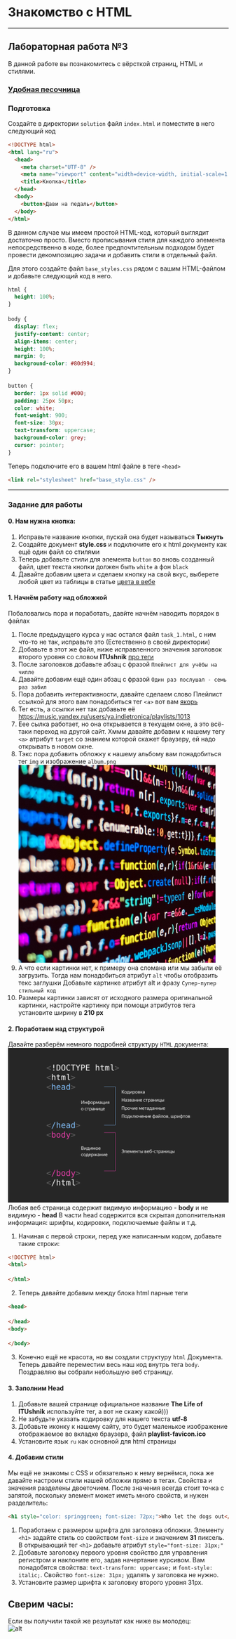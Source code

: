# Знакомство с HTML
___________________________________________________
## Лабораторная работа №3
В данной работе вы познакомитесь с вёрсткой страниц, HTML и стилями.

### [Удобная песочница](https://developer.mozilla.org/ru/play)

### Подготовка
Создайте в директории `solution` файл `index.html` и поместите в него следующий код
```html
<!DOCTYPE html>
<html lang="ru">
  <head>
    <meta charset="UTF-8" />
    <meta name="viewport" content="width=device-width, initial-scale=1.0" />
    <title>Кнопка</title>
  </head>
  <body>
    <button>Дави на педаль</button>
  </body>
</html>
```
В данном случае мы имеем простой HTML-код, который выглядит достаточно просто. Вместо прописывания стиля для каждого элемента непосредственно в коде, более предпочтительным подходом будет провести декомпозицию задачи и добавить стили в отдельный файл.

Для этого создайте файл `base_styles.css` рядом с вашим HTML-файлом и добавьте следующий код в него.
```css
html {
  height: 100%;
}

body {
  display: flex;
  justify-content: center;
  align-items: center;
  height: 100%;
  margin: 0;
  background-color: #80d994;
}

button {
  border: 1px solid #000;
  padding: 25px 50px;
  color: white;
  font-weight: 900;
  font-size: 30px;
  text-transform: uppercase;
  background-color: grey;
  cursor: pointer;
}
```
Теперь подключите его в вашем html файле в теге `<head>`
```html
<link rel="stylesheet" href="base_style.css" />
```
___________________________________________________
### Задание для работы
#### 0. Нам нужна кнопка:
1. Исправьте название кнопки, пускай она будет называться **Тыкнуть**
2. Создайте документ **style.css** и подключите его к html документу как ещё один файл со стилями
3. Теперь добавьте стили для элемента `button` во вновь созданный файл, цвет текста кнопки должен быть `white` а фон `black`
4. Давайте добавим цвета и сделаем кнопку на свой вкус, выберете любой цвет из таблицы в статье [цвета в вебе](https://doka.guide/css/web-colors/#nazvanie-cveta)

#### 1. Начнём работу над обложкой
Побаловались пора и поработать, давйте начнём наводить порядок в файлах
1. После предыдущего курса у нас остался файл `task_1.html`, с ним что-то не так, исправьте это (Естественно в своей директории)
2. Добавьте в этот же файл, ниже исправленного значения заголовок второго уровня со словом **ITUshnik** [про теги](https://developer.mozilla.org/ru/docs/Web/HTML/Element/Heading_Elements)
3. После заголовков добавьте абзац с фразой `Плейлист для учёбы на чилле`
4. Давайте добавим ещё один абзац с фразой `Один раз послушал - семь раз забил`
5. Пора добавить интерактивности, давайте сделаем слово Плейлист ссылкой для этого вам понадобиться тег `<a>` вот вам [якорь](https://developer.mozilla.org/ru/docs/Web/HTML/Element/a)
6. Тег есть, а ссылки нет так добавьте её https://music.yandex.ru/users/ya.indietronica/playlists/1013
7. Еее сылка работает, но она открывается в текущем окне, а это всё-таки переход на другой сайт. Хммм давайте добавим к нашему тегу `<a>` атрибут `target` со знанием которой скажет браузеру, ей надо открывать в новом окне.
8. Тэкс пора добавить обложку к нашему альбому вам понадобиться тег `img` и изображение `album.png`
![alt](imgs/album_a.png)
9. А что если картинки нет, к примеру она сломана или мы забыли её загрузить. Тогда нам понадобиться атрибут `alt` чтобы отобразить текс заглушки
Добавьте картинке атрибут alt и фразу `Супер-пупер стильный код`
10. Размеры картинки зависят от исходного размера оригинальной картинки, настройте картинку при помощи атрибутов тега установите ширину в **210 px**

#### 2. Поработаем над структурой
Давайте разберём немного подробней структуру `HTML` документа:
![alt](imgs/htmlstruct.png)
Любая веб страница содержит видимую информацию - **body** и не видимую - **head**
В части head содержится вся скрытая дополнительная информация: шрифты, кодировки, подключаемые файлы и т.д.
1. Начиная с первой строки, перед уже написанным кодом, добавьте такие строки:
```html
<!DOCTYPE html>
<html>

</html>
```
2. Теперь давайте добавим между блока html парные теги
```html
<head>

</head>
<body>

</body>
```
3. Конечно ещё не красота, но вы создали структуру `html` Документа. Теперь давайте переместим весь наш код внутрь тега `body`.
Поздравляю вы собрали небольшую веб страницу.

#### 3. Заполним Head
1. Добавьте вашей странице официальное название **The Life of ITUshnik** используйте тег, а вот не скажу какой)))
2. Не забудьте указать кодировку для нашего текста **utf-8**
3. Добавьте иконку к нашему сайту, это будет маленькое изображение отображаемое во вкладке браузера, файл **playlist-favicon.ico**
4. Установите язык `ru` как основной для html страницы

#### 4. Добавим стили
Мы ещё не знакомы с CSS и обязательно к нему вернёмся, пока же давайте настроим стили нашей обложки прямо в тегах.
Свойства и значения разделены двоеточием. После значения всегда стоит точка с запятой, поскольку элемент может иметь много свойств, и нужен разделитель:
```html
<h1 style="color: springgreen; font-size: 72px;">Who let the dogs out</h1>
```
1. Поработаем с размером шрифта для заголовка обложки. Элементу `<h1>` задайте стиль со свойством `font-size` и значением **31** пиксель. В открывающий тег `<h1>` добавьте атрибут `style="font-size: 31px;"`
2. Добавьте заголовку первого уровня свойство для управления регистром и наклоните его, задав начертание курсивом. Вам понадобятся свойства: `text-transform: uppercase;` и `font-style: italic;`. Свойство `font-size: 31px;` удалять у заголовка не нужно.
3. Установите размер шрифта к заголовку второго уровня 31px.

## Сверим часы:
Если вы получили такой же результат как ниже вы молодец:  
![alt](imgs/example.jpg)